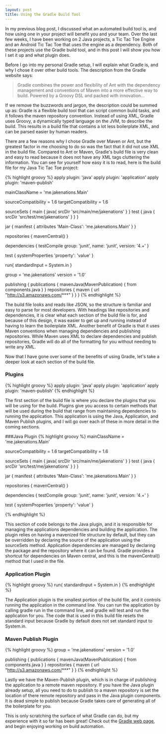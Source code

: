 ```yaml
---
layout: post
title: Using the Gradle Build Tool
---
```

In my previous blog post, I discussed what an automated build tool is, and how using one in your project will benefit you and your team. Over the last few weeks, I have been working on 2 Java projects, a Tic Tac Toe Engine and an Android Tic Tac Toe that uses the engine as a dependency. Both of these projects use the Gradle build tool, and in this post I will show you how I set it up and what plugin does. 

Before I go into my personal Gradle setup, I will explain what Gradle is, and why I chose it over other build tools.  The description from the Gradle website says: 

>Gradle combines the power and flexibility of Ant with the dependency management and conventions of Maven into a more effective way to build. Powered by a Groovy DSL and packed with innovation...
>

If we remove the buzzwords and jargon, the description could be summed up as: Gradle is a flexible build tool that can script common build tasks, and it follows the maven repository convention. Instead of using XML, Gradle uses Groovy, a dynamically typed language on the JVM, to describe the build. This results in a build file that contains a lot less boilerplate XML, and can be parsed easier by human readers. 

There are a few reasons why I chose Gradle over Maven or Ant, but the greatest factor in me choosing to do so was the fact that it did not use XML in the build file. Compared to Ant or Maven, Gradle's build file is very clean and easy to read because it does not have any XML tags cluttering the information. You can see for yourself how easy it is to read, here is the build file for my Java Tic Tac Toe project: 

{% highlight groovy %}
apply plugin: 'java'
apply plugin: 'application'
apply plugin: 'maven-publish'

mainClassName = 'me.jakenations.Main'

sourceCompatibility = 1.6
targetCompatibility = 1.6

sourceSets {
    main {
        java{
            srcDir 'src/main/me/jakenations'
            }
        }
    test {
        java {
            srcDir 'src/test/me/jakenations'
        }
    }
}

jar {
    manifest {
        attributes 'Main-Class': 'me.jakenations.Main'
    }
}

repositories {
    mavenCentral()
}

dependencies {
    testCompile group: 'junit', name: 'junit', version: '4.+'
}

test {
    systemProperties 'property': 'value'
}

run{
    standardInput = System.in
}

group = 'me.jakenations'
version = '1.0'

publishing {
    publications {
        mavenJava(MavenPublication) {
            from components.java
        }
    }
    repositories {
        maven {
            url "http://s3.amazonaws.com/***"
        }
    }
}
{% endhighlight %}The build file looks and reads like JSON, so the structure is familiar and easy to parse for most developers. With headings like repositories and dependencies, it is clear what each section of the build file is for, and because of this design, it was easier to get up and running instead of having to learn the boilerplate XML. Another benefit of Gradle is that it uses Maven conventions when managing dependencies and publishing repositories. While Maven uses XML to declare dependencies and publish repositories, Gradle will do all of the formatting for you without needing to write any XML.

Now that I have gone over some of the benefits of using Gradle, let's take a deeper look at each section of the build file. 

### Plugins 
{% highlight groovy %}
apply plugin: 'java'
apply plugin: 'application'
apply plugin: 'maven-publish'
{% endhighlight %}

The first section of the build file is where you declare the plugins that you will be using for the build. Plugins give you access to certain methods that will be used during the build that range from maintaining dependencies to running the application. This application is using the Java, Application, and Maven Publish plugins, and I will go over each of these in more detail in the coming sections.

###Java Plugin
{% highlight groovy %}
mainClassName = 'me.jakenations.Main'

sourceCompatibility = 1.6
targetCompatibility = 1.6

sourceSets {
    main {
        java{
            srcDir 'src/main/me/jakenations'
            }
        }
    test {
        java {
            srcDir 'src/test/me/jakenations'
        }
    }
}

jar {
    manifest {
        attributes 'Main-Class': 'me.jakenations.Main'
    }
}

repositories {
    mavenCentral()
}

dependencies {
    testCompile group: 'junit', name: 'junit', version: '4.+'
}

test {
    systemProperties 'property': 'value'
}

{% endhighlight %}

This section of code belongs to the Java plugin, and it is responsible for managing the applications dependencies and building the application. The plugin relies on having a mavenized file structure by default, but they can be overridden by declaring the source of the application using the sourceSets method. Application dependencies are managed by declaring the package and the repository where it can be found. Gradle provides a shortcut for dependencies on Maven central, and this is the mavenCentral() method that I used in the file. 

### Application Plugin
{% highlight groovy %}
run{
    standardInput = System.in
}
{% endhighlight %}

The Application plugin is the smallest portion of the build file, and it controls running the application in the command line. You can run the application by calling gradle run in the command line, and gradle will test and run the application for you. The code that is used in this build file resets the standard input because Gradle by default does not set standard input to System.in.

### Maven Publish Plugin
{% highlight groovy %}
group = 'me.jakenations'
version = '1.0'

publishing {
    publications {
        mavenJava(MavenPublication) {
            from components.java
        }
    }
    repositories {
        maven {
            url "http://s3.amazonaws.com/***"
        }
    }
{% endhighlight %}

Lastly we have the Maven-Publish plugin, which is in charge of publishing the application to a remote maven repository. If you have the Java plugin already setup, all you need to do to publish to a maven repository is set the location of there remote repository and pass in the Java plugin components. It is dead simple to publish because Gradle takes care of generating all of the boilerplate for you. 

This is only scratching the surface of what Gradle can do, but my experience with it so far has been great! Check out the [Gradle web page](http://www.gradle.org/), and begin enjoying working on build automation.